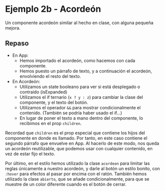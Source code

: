 # Ejemplo 2b - Acordeón

Un componente acordeón similar al hecho en clase, con alguna pequeña mejora.

## Repaso

- En App:
    - Hemos importado el acordeón, como hacemos con cada componente.
    - Hemos puesto un párrafo de texto, y a continuación el acordeón, envolviendo el resto del texto.
- En Acordeón:
    - Utilizamos un state booleano para ver si está desplegado o contraido (isExpanded)
    - Utilizamos el if ternario (`x ? y : z`) para cambiar la clase del componente, y el texto del botón.
    - Utilizamos el operador `&&` para mostrar condicionalmente el contenido. (También se podría haber usado el if...)
    - En lugar de poner el texto a mano dentro del componente, lo recibimos en el prop `children`.
    
Recordad que `children` es el prop especial que contiene los hijos del componente en donde es llamado. Por tanto, en este caso contiene el segundo párrafo que envuelve en App. Al hacerlo de este modo, nos queda un acordeón reutilizable, que podemos usar con cualquier contenido, en vez de estar fijo el texto.

Por último, en el estilo hemos utilizado la clase `acordeon` para limitar las reglas únicamente a nuestro acordeón, y darle al botón un estilo bonito, con `:hover` para efectos al pasar por encima con el ratón. También hemos utilizado la clase `abierto`, que se añade condicionalmente, para que se muestre de un color diferente cuando es el botón de cerrar.

